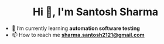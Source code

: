<h1 align="center">Hi 👋, I'm Santosh Sharma</h1>

- 🌱 I’m currently learning **automation software testing**
- 📫 How to reach me **sharma.santosh2121@gmail.com**




<!---
santoshsharma21/santoshsharma21 is a ✨ special ✨ repository because its `README.md` (this file) appears on your GitHub profile.
You can click the Preview link to take a look at your changes.
--->
